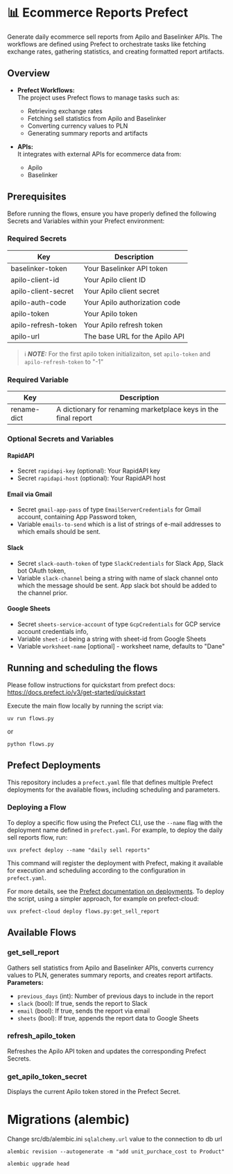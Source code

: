 # 📊 Ecommerce Reports Prefect

Generate daily ecommerce sell reports from Apilo and Baselinker APIs. The workflows are defined using Prefect to orchestrate tasks like fetching exchange rates, gathering statistics, and creating formatted report artifacts.

## Overview

- **Prefect Workflows:**  
  The project uses Prefect flows to manage tasks such as:
  - Retrieving exchange rates
  - Fetching sell statistics from Apilo and Baselinker
  - Converting currency values to PLN
  - Generating summary reports and artifacts

- **APIs:**  
  It integrates with external APIs for ecommerce data from:
  - Apilo
  - Baselinker

## Prerequisites

Before running the flows, ensure you have properly defined the following Secrets and Variables within your Prefect environment:

### Required Secrets

| Key                  | Description                         |
|----------------------|-------------------------------------|
| baselinker-token     | Your Baselinker API token           |
| apilo-client-id      | Your Apilo client ID                |
| apilo-client-secret  | Your Apilo client secret            |
| apilo-auth-code      | Your Apilo authorization code       |
| apilo-token          | Your Apilo token                    |
| apilo-refresh-token  | Your Apilo refresh token            |
| apilo-url            | The base URL for the Apilo API      |

> ℹ️ **_NOTE:_**  For the first apilo token initializaiton, set `apilo-token` and `apilo-refresh-token` to "-1"

### Required Variable

| Key         | Description                                                    |
|-------------|----------------------------------------------------------------|
| rename-dict | A dictionary for renaming marketplace keys in the final report |

### Optional Secrets and Variables

#### RapidAPI

- Secret `rapidapi-key` (optional): Your RapidAPI key  
- Secret `rapidapi-host` (optional): Your RapidAPI host  

#### Email via Gmail

- Secret `gmail-app-pass` of type `EmailServerCredentials` for Gmail account, containing App Password token,
- Variable `emails-to-send` which is a list of strings of e-mail addresses to which emails should be sent.

#### Slack

- Secret `slack-oauth-token` of type `SlackCredentials` for Slack App, Slack bot OAuth token,
- Variable `slack-channel` being a string with name of slack channel onto which the message should be sent. App slack bot should be added to the channel prior.

#### Google Sheets

- Secret `sheets-service-account` of type `GcpCredentials` for GCP service account credentials info,
- Variable `sheet-id` being a string with sheet-id from Google Sheets
- Variable `worksheet-name` [optional] - worksheet name, defaults to "Dane"


## Running and scheduling the flows

Please follow instructions for quickstart from prefect docs: https://docs.prefect.io/v3/get-started/quickstart


Execute the main flow locally by running the script via:
```
uv run flows.py
```
or 
```
python flows.py
```

## Prefect Deployments

This repository includes a `prefect.yaml` file that defines multiple Prefect deployments for the available flows, including scheduling and parameters.

### Deploying a Flow

To deploy a specific flow using the Prefect CLI, use the `--name` flag with the deployment name defined in `prefect.yaml`. For example, to deploy the daily sell reports flow, run:

```
uvx prefect deploy --name "daily sell reports"
```

This command will register the deployment with Prefect, making it available for execution and scheduling according to the configuration in `prefect.yaml`.

For more details, see the [Prefect documentation on deployments](https://docs.prefect.io/latest/concepts/deployments/).
To deploy the script, using a simpler approach, for example on prefect-cloud:

```
uvx prefect-cloud deploy flows.py:get_sell_report
```

## Available Flows

### **get_sell_report**  
Gathers sell statistics from Apilo and Baselinker APIs, converts currency values to PLN, generates summary reports, and creates report artifacts.  
**Parameters:**  
- `previous_days` (int): Number of previous days to include in the report  
- `slack` (bool): If true, sends the report to Slack  
- `email` (bool): If true, sends the report via email
- `sheets` (bool): If true, appends the report data to Google Sheets

### **refresh_apilo_token**  
Refreshes the Apilo API token and updates the corresponding Prefect Secrets.  

### **get_apilo_token_secret**  
Displays the current Apilo token stored in the Prefect Secret.

# Migrations (alembic)
Change src/db/alembic.ini `sqlalchemy.url` value to the connection to db url
```
alembic revision --autogenerate -m "add unit_purchace_cost to Product"
```

```
alembic upgrade head
```